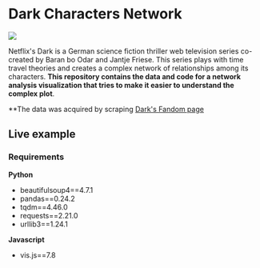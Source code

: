 
# Dark Characters Network

![](https://8flix.com/wp-content/uploads/2019/11/Dark-new-logo-blk.png)

Netflix's Dark is a German science fiction thriller web television series co-created by Baran bo Odar and Jantje Friese. This series plays with time travel theories and creates a complex network of relationships among its characters. **This repository contains the data and code for a network analysis visualization that tries to make it easier to understand the complex plot**.

**The data was acquired by scraping [Dark's Fandom page](https://dark-netflix.fandom.com/)

## Live example


### Requirements
**Python**

* beautifulsoup4==4.7.1
* pandas==0.24.2
* tqdm==4.46.0
* requests==2.21.0
* urllib3==1.24.1

**Javascript**
* vis.js==7.8
